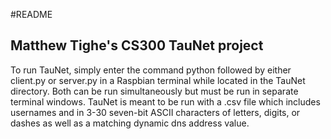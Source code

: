 #README 
## Matthew Tighe's CS300 TauNet project
To run TauNet, simply enter the command python followed by either client.py or server.py in a Raspbian terminal while located in the TauNet directory. Both can be run simultaneously but must be run in separate terminal windows. 
TauNet is meant to be run with a .csv file which includes usernames and
in 3-30 seven-bit ASCII characters of letters, digits, or dashes as well as
a matching dynamic dns address value.  
